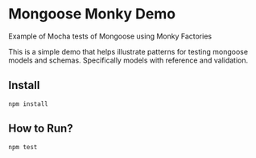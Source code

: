 # Mongoose Monky Demo
Example of Mocha tests of Mongoose using Monky Factories

This is a simple demo that helps illustrate patterns for testing
mongoose models and schemas. Specifically models with reference
and validation.

## Install 
    npm install

## How to Run?

    npm test
